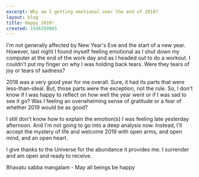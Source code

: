 ```yaml
---
excerpt: Why am I getting emotional over the end of 2018?
layout: blog
title: Happy 2019!
created: 1546350965
---
```

<p>I'm not generally affected by New Year's Eve and the start of a new year. However, last night I found myself feeling emotional as I shut down my computer at the end of the work day and as I headed out to do a workout. I couldn't put my finger on why I was holding back tears. Were they tears of joy or tears of sadness?</p>

<p>2018 was a very good year for me overall. Sure, it had its parts that were less-than-ideal. But, those parts were the exception, not the rule. So, I don't know if I was happy to reflect on how well the year went or if I was sad to see it go? Was I feeling an overwhelming sense of gratitude or a fear of whether 2019 would be as good?</p>

<p>I still don't know how to explain the emotion(s) I was feeling late yesterday afternoon. And I'm not going to go into a deep analysis now. Instead, I'll accept the mystery of life and welcome 2019 with open arms, and open mind, and an open heart.</p>

<p>I give thanks to the Universe for the abundance it provides me. I surrender and am open and ready to receive.</p>

<p>Bhavatu sabba mangalam - May all beings be happy</p>
